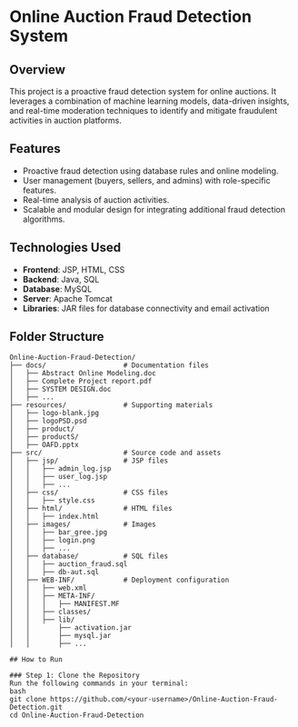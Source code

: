# Online Auction Fraud Detection System

## Overview
This project is a proactive fraud detection system for online auctions. It leverages a combination of machine learning models, data-driven insights, and real-time moderation techniques to identify and mitigate fraudulent activities in auction platforms. 

## Features
- Proactive fraud detection using database rules and online modeling.
- User management (buyers, sellers, and admins) with role-specific features.
- Real-time analysis of auction activities.
- Scalable and modular design for integrating additional fraud detection algorithms.

## Technologies Used
- **Frontend**: JSP, HTML, CSS
- **Backend**: Java, SQL
- **Database**: MySQL
- **Server**: Apache Tomcat
- **Libraries**: JAR files for database connectivity and email activation

## Folder Structure
```plaintext
Online-Auction-Fraud-Detection/
├── docs/                   # Documentation files
│   ├── Abstract Online Modeling.doc
│   ├── Complete Project report.pdf
│   ├── SYSTEM DESIGN.doc
│   ├── ...
├── resources/              # Supporting materials
│   ├── logo-blank.jpg
│   ├── logoPSD.psd
│   ├── product/
│   ├── productS/
│   ├── OAFD.pptx
├── src/                    # Source code and assets
│   ├── jsp/                # JSP files
│   │   ├── admin_log.jsp
│   │   ├── user_log.jsp
│   │   ├── ...
│   ├── css/                # CSS files
│   │   ├── style.css
│   ├── html/               # HTML files
│   │   ├── index.html
│   ├── images/             # Images
│   │   ├── bar_gree.jpg
│   │   ├── login.png
│   │   ├── ...
│   ├── database/           # SQL files
│   │   ├── auction_fraud.sql
│   │   ├── db-aut.sql
│   ├── WEB-INF/            # Deployment configuration
│   │   ├── web.xml
│   │   ├── META-INF/
│   │   │   ├── MANIFEST.MF
│   │   ├── classes/
│   │   ├── lib/
│   │       ├── activation.jar
│   │       ├── mysql.jar
│   │       ├── ...

## How to Run

### Step 1: Clone the Repository
Run the following commands in your terminal:
bash
git clone https://github.com/<your-username>/Online-Auction-Fraud-Detection.git
cd Online-Auction-Fraud-Detection





